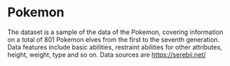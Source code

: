 # Pokemon
The dataset is a sample of the data of the Pokemon, covering information on a total of 801 Pokemon elves from the first to the seventh generation. Data features include basic abilities, restraint abilities for other attributes, height, weight, type and so on. Data sources are https://serebii.net/
